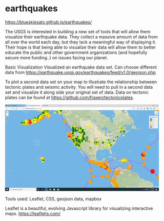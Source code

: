# earthquakes
https://blueskiesatx.github.io/earthquakes/

The USGS is interested in building a new set of tools that will allow them visualize their earthquake data. They collect a massive amount of data from all over the world each day, but they lack a meaningful way of displaying it. Their hope is that being able to visualize their data will allow them to better educate the public and other government organizations (and hopefully secure more funding..) on issues facing our planet.

Basic Visualization
Visualized an earthquake data set. Can choose different data from https://earthquake.usgs.gov/earthquakes/feed/v1.0/geojson.php

To plot a second data set on your map to illustrate the relationship between tectonic plates and seismic activity. You will need to pull in a second data set and visualize it along side your original set of data. Data on tectonic plates can be found at https://github.com/fraxen/tectonicplates.

![earthquakes](img/seismic.png)

Tools used:
Leaflet, CSS, geojson data, mapbox

Leaflet is a beautiful, evolving Javascript library for visualizing interactive maps. https://leafletjs.com/


